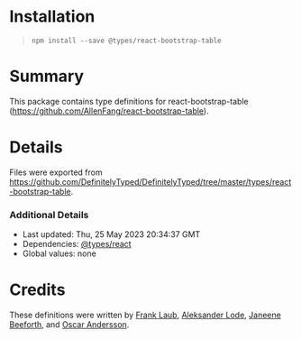# Installation
> `npm install --save @types/react-bootstrap-table`

# Summary
This package contains type definitions for react-bootstrap-table (https://github.com/AllenFang/react-bootstrap-table).

# Details
Files were exported from https://github.com/DefinitelyTyped/DefinitelyTyped/tree/master/types/react-bootstrap-table.

### Additional Details
 * Last updated: Thu, 25 May 2023 20:34:37 GMT
 * Dependencies: [@types/react](https://npmjs.com/package/@types/react)
 * Global values: none

# Credits
These definitions were written by [Frank Laub](https://github.com/flaub), [Aleksander Lode](https://github.com/alelode), [Janeene Beeforth](https://github.com/dawnmist), and [Oscar Andersson](https://github.com/Ogglas).
